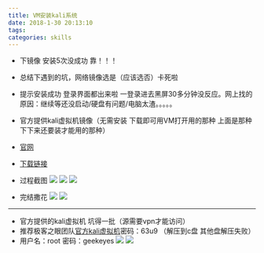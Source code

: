 ```yaml
---
title: VM安装kali系统
date: 2018-1-30 20:13:10
tags:
categories: skills   
---
```

- 下镜像 安装5次没成功  靠！！！
- 总结下遇到的坑，网络镜像选是（应该选否）卡死啦
- 提示安装成功 登录界面都出来啦 一登录进去黑屏30多分钟没反应。网上找的原因：继续等还没启动/硬盘有问题/电脑太渣。。。。。

- 官方提供kali虚拟机镜像（无需安装 下载即可用VM打开用的那种 上面是那种下下来还要装才能用的那种）
- [官网](https://www.offensive-security.com/kali-linux-vmware-virtualbox-image-download/)
- [下载链接](https://images.offensive-security.com/virtual-images/kali-linux-2017.3-vm-amd64.torrent)

- 过程截图
![](http://oyj1fkfcr.bkt.clouddn.com/2018-02-01_142748.png)
![](http://oyj1fkfcr.bkt.clouddn.com/2018-02-01_143125.png)
![](http://oyj1fkfcr.bkt.clouddn.com/2018-02-01_143053.png)
- 完结撒花
![](http://oyj1fkfcr.bkt.clouddn.com/2018-02-01_141915.png)
![](http://oyj1fkfcr.bkt.clouddn.com/2018-02-01_141846.png)

---

- 官方提供的kali虚拟机 坑得一批（源需要vpn才能访问）
- 推荐极客之眼团队[官方kali虚拟机](https://pan.baidu.com/s/1i6BNAaL)密码：63u9  （解压到c盘  其他盘解压失败）
- 用户名：root 密码：geekeyes
![](http://oyj1fkfcr.bkt.clouddn.com/2018-02-03_184532.png)
![](http://oyj1fkfcr.bkt.clouddn.com/2018-02-03_184729.png)
